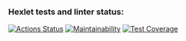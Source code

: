 ### Hexlet tests and linter status:
[![Actions Status](https://github.com/areldin8/java-project-72/actions/workflows/hexlet-check.yml/badge.svg)](https://github.com/areldin8/java-project-72/actions)
[![Maintainability](https://api.codeclimate.com/v1/badges/dfcfa1c8703f661f3c7f/maintainability)](https://codeclimate.com/github/areldin8/java-project-72/maintainability)
[![Test Coverage](https://api.codeclimate.com/v1/badges/dfcfa1c8703f661f3c7f/test_coverage)](https://codeclimate.com/github/areldin8/java-project-72/test_coverage)
